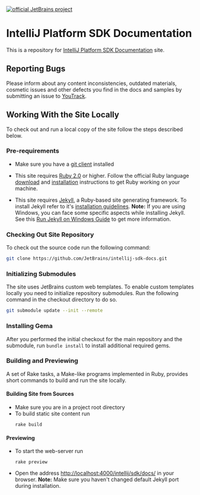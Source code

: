 [![official JetBrains project](http://jb.gg/badges/official-flat-square.svg)](https://confluence.jetbrains.com/display/ALL/JetBrains+on+GitHub)

IntelliJ Platform SDK Documentation
=======

This is a repository for 
[IntelliJ Platform SDK Documentation](http://www.jetbrains.org/intellij/sdk/docs/)
site.

## Reporting Bugs
Please inform about any content inconsistencies, outdated materials, cosmetic issues and other defects you find in the docs and samples by submitting an issue to
[YouTrack](https://youtrack.jetbrains.com/issues/IJSDK). 

## Working With the Site Locally
To check out and run a local copy of the site follow the steps described below.

### Pre-requirements

*  Make sure you have a 
   [git client](http://git-scm.com/downloads)
   installed

*  This site requires
   [Ruby 2.0](https://www.ruby-lang.org/) or higher.
   Follow the official Ruby language
   [download](https://www.ruby-lang.org/en/downloads/)
   and
   [installation](https://www.ruby-lang.org/en/documentation/installation/)
   instructions to get Ruby working on your machine.
   
*  This site requires [Jekyll](http://jekyllrb.com/), 
   a Ruby-based site generating framework.
   To install Jekyll refer to it's
   [installation guidelines](http://jekyllrb.com/docs/installation/).
   **Note:** If you are using Windows, you can face some specific aspects while installing Jekyll.
   See this [Run Jekyll on Windows Guide](http://jekyll-windows.juthilo.com/) to get more information.
   
### Checking Out Site Repository

To check out the source code run the following command:

```bash
git clone https://github.com/JetBrains/intellij-sdk-docs.git
```
   
### Initializing Submodules

The site uses JetBrains custom web templates.
To enable custom templates locally you need to initialize repository submodules.
Run the following command in the checkout directory to do so.
 
```bash
git submodule update --init --remote
```

### Installing Gema

After you performed the initial checkout for the main repository and the submodule, run `bundle install` to install additional required gems.

### Building and Previewing 
A set of Rake tasks, a Make-like programs implemented in Ruby, provides short commands to build and run the site locally.

#### Building Site from Sources
 
*  Make sure you are in a project root directory
*  To build static site content run
   ```
   rake build
   ```
   
#### Previewing

*  To start the web-server run
    ```
    rake preview
    ```
*  Open the address
   [http://localhost:4000/intellij/sdk/docs/](http://localhost:4000/intellij/sdk/docs/)
   in your browser.
   **Note:** Make sure you haven't changed default Jekyll port during installation.


